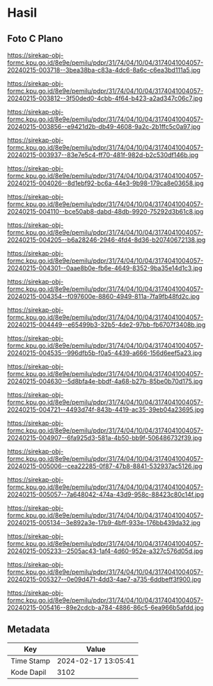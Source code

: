 # Hasil

## Foto C Plano

https://sirekap-obj-formc.kpu.go.id/8e9e/pemilu/pdpr/31/74/04/10/04/3174041004057-20240215-003718--3bea38ba-c83a-4dc6-8a6c-c6ea3bd111a5.jpg

https://sirekap-obj-formc.kpu.go.id/8e9e/pemilu/pdpr/31/74/04/10/04/3174041004057-20240215-003812--3f50ded0-4cbb-4f64-b423-a2ad347c06c7.jpg

https://sirekap-obj-formc.kpu.go.id/8e9e/pemilu/pdpr/31/74/04/10/04/3174041004057-20240215-003856--e9421d2b-db49-4608-9a2c-2b1ffc5c0a97.jpg

https://sirekap-obj-formc.kpu.go.id/8e9e/pemilu/pdpr/31/74/04/10/04/3174041004057-20240215-003937--83e7e5c4-ff70-481f-982d-b2c530df146b.jpg

https://sirekap-obj-formc.kpu.go.id/8e9e/pemilu/pdpr/31/74/04/10/04/3174041004057-20240215-004026--8d1ebf92-bc6a-44e3-9b98-179ca8e03658.jpg

https://sirekap-obj-formc.kpu.go.id/8e9e/pemilu/pdpr/31/74/04/10/04/3174041004057-20240215-004110--bce50ab8-dabd-48db-9920-75292d3b61c8.jpg

https://sirekap-obj-formc.kpu.go.id/8e9e/pemilu/pdpr/31/74/04/10/04/3174041004057-20240215-004205--b6a28246-2946-4fd4-8d36-b20740672138.jpg

https://sirekap-obj-formc.kpu.go.id/8e9e/pemilu/pdpr/31/74/04/10/04/3174041004057-20240215-004301--0aae8b0e-fb6e-4649-8352-9ba35e14d1c3.jpg

https://sirekap-obj-formc.kpu.go.id/8e9e/pemilu/pdpr/31/74/04/10/04/3174041004057-20240215-004354--f097600e-8860-4949-811a-7fa9fb48fd2c.jpg

https://sirekap-obj-formc.kpu.go.id/8e9e/pemilu/pdpr/31/74/04/10/04/3174041004057-20240215-004449--e65499b3-32b5-4de2-97bb-fb6707f3408b.jpg

https://sirekap-obj-formc.kpu.go.id/8e9e/pemilu/pdpr/31/74/04/10/04/3174041004057-20240215-004535--996dfb5b-f0a5-4439-a666-156d6eef5a23.jpg

https://sirekap-obj-formc.kpu.go.id/8e9e/pemilu/pdpr/31/74/04/10/04/3174041004057-20240215-004630--5d8bfa4e-bbdf-4a68-b27b-85be0b70d175.jpg

https://sirekap-obj-formc.kpu.go.id/8e9e/pemilu/pdpr/31/74/04/10/04/3174041004057-20240215-004721--4493d74f-843b-4419-ac35-39eb04a23695.jpg

https://sirekap-obj-formc.kpu.go.id/8e9e/pemilu/pdpr/31/74/04/10/04/3174041004057-20240215-004907--6fa925d3-581a-4b50-bb9f-506486732f39.jpg

https://sirekap-obj-formc.kpu.go.id/8e9e/pemilu/pdpr/31/74/04/10/04/3174041004057-20240215-005006--cea22285-0f87-47b8-8841-532937ac5126.jpg

https://sirekap-obj-formc.kpu.go.id/8e9e/pemilu/pdpr/31/74/04/10/04/3174041004057-20240215-005057--7a648042-474a-43d9-958c-88423c80c14f.jpg

https://sirekap-obj-formc.kpu.go.id/8e9e/pemilu/pdpr/31/74/04/10/04/3174041004057-20240215-005134--3e892a3e-17b9-4bff-933e-176bb439da32.jpg

https://sirekap-obj-formc.kpu.go.id/8e9e/pemilu/pdpr/31/74/04/10/04/3174041004057-20240215-005233--2505ac43-1af4-4d60-952e-a327c576d05d.jpg

https://sirekap-obj-formc.kpu.go.id/8e9e/pemilu/pdpr/31/74/04/10/04/3174041004057-20240215-005327--0e09d471-4dd3-4ae7-a735-6ddbeff3f900.jpg

https://sirekap-obj-formc.kpu.go.id/8e9e/pemilu/pdpr/31/74/04/10/04/3174041004057-20240215-005416--89e2cdcb-a784-4886-86c5-6ea966b5afdd.jpg


## Metadata

| Key        | Value               |
| ---------- | ------------------- |
| Time Stamp | 2024-02-17 13:05:41 |
| Kode Dapil | 3102                |



